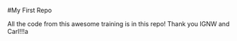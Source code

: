 #My First Repo

All the code from this awesome training is in this repo!
Thank you IGNW and Carl!!!a
